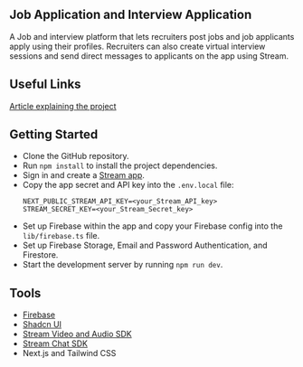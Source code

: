 ## Job Application and Interview Application 
A Job and interview platform that lets recruiters post jobs and job applicants apply using their profiles. 
Recruiters can also create virtual interview sessions and send direct messages to applicants on the app using Stream.

## Useful Links
[Article explaining the project]()

## Getting Started
- Clone the GitHub repository.
- Run `npm install` to install the project dependencies.
- Sign in and create a [Stream app](https://getstream.io/).
- Copy the app secret and API key into the `.env.local` file:
  ```env
  NEXT_PUBLIC_STREAM_API_KEY=<your_Stream_API_key>
  STREAM_SECRET_KEY=<your_Stream_Secret_key>
  ```
- Set up Firebase within the app and copy your Firebase config into the `lib/firebase.ts` file.
- Set up Firebase Storage, Email and Password Authentication, and Firestore.
- Start the development server by running `npm run dev`.

## Tools
- [Firebase](https://firebase.google.com/)
- [Shadcn UI](https://ui.shadcn.com/docs/installation)
- [Stream Video and Audio SDK](https://getstream.io/video/docs/react/)
- [Stream Chat SDK](https://getstream.io/chat/docs/react/)
- Next.js and Tailwind CSS
